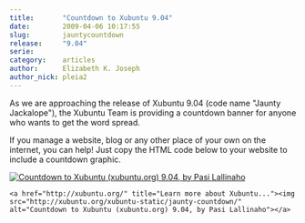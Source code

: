 ```yaml
---
title:       "Countdown to Xubuntu 9.04"
date:        2009-04-06 10:17:55
slug:        jauntycountdown
release:     "9.04"
serie:       
category:    articles
author:      Elizabeth K. Joseph
author_nick: pleia2
---
```


As we are approaching the release of Xubuntu 9.04 (code name "Jaunty Jackalope"), the Xubuntu Team is providing a countdown banner for anyone who wants to get the word spread.

If you manage a website, blog or any other place of your own on the internet, you can help! Just copy the HTML code below to your website to include a countdown graphic.

[![Countdown to Xubuntu (xubuntu.org) 9.04, by Pasi Lallinaho](http://xubuntu.org/xubuntu-static/jaunty-countdown/)](http://xubuntu.org/ "Learn more about Xubuntu...")

`<a href="http://xubuntu.org/" title="Learn more about Xubuntu..."><img src="http://xubuntu.org/xubuntu-static/jaunty-countdown/" alt="Countdown to Xubuntu (xubuntu.org) 9.04, by Pasi Lallinaho"></a>`
